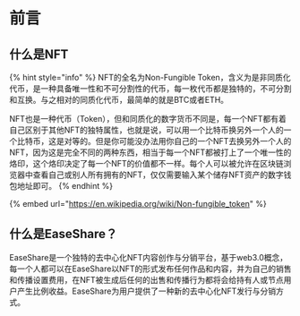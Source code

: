 # 前言

## 什么是NFT

{% hint style="info" %}
NFT的全名为Non-Fungible Token，含义为是非同质化代币，是一种具备唯一性和不可分割性的代币，每一枚代币都是独特的，不可分割和互换。与之相对的同质化代币，最简单的就是BTC或者ETH。

NFT也是一种代币（Token），但和同质化的数字货币不同是，每一个NFT都有着自己区别于其他NFT的独特属性，也就是说，可以用一个比特币换另外一个人的一个比特币，这是对等的。但是你可能没办法用你自己的一个NFT去换另外一个人的NFT，因为这是完全不同的两种东西，相当于每一个NFT都被打上了一个唯一性的烙印，这个烙印决定了每一个NFT的价值都不一样。每个人可以被允许在区块链浏览器中查看自己或别人所有拥有的NFT，仅仅需要输入某个储存NFT资产的数字钱包地址即可。
{% endhint %}

{% embed url="https://en.wikipedia.org/wiki/Non-fungible_token" %}

## 什么是EaseShare？

EaseShare是一个独特的去中心化NFT内容创作与分销平台，基于web3.0概念，每一个人都可以在EaseShare以NFT的形式发布任何作品和内容，并为自己的销售和传播设置费用，在NFT被生成后任何的出售和传播行为都将会给持有人或节点用户产生比例收益。EaseShare为用户提供了一种新的去中心化NFT发行与分销方式。
